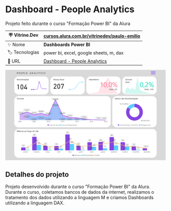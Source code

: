 # Dashboard - People Analytics

Projeto feito durante o curso "Formação Power BI" da Alura

| :placard: Vitrine.Dev | [cursos.alura.com.br/vitrinedev/paulo-emilio](https://cursos.alura.com.br/vitrinedev/paulo-emilio) |
| -------------  | --- |
| :sparkles: Nome        | **Dashboards Power BI**
| :label: Tecnologias | power bi, excel, google sheets, m, dax
| :rocket: URL         | [Dashboard - People Analytics](https://app.powerbi.com/view?r=eyJrIjoiNTI1ZmJjYzItZDM0Ny00NzJiLWFlZmItYzA1ZmZiZjRkMWQ4IiwidCI6IjEyMjExZGI2LWZiMWEtNDUwNi1iYjc2LWU5NWI3YTE0NTNiYyJ9)

<!-- Inserir imagem com a #vitrinedev ao final do link -->
![](https://github.com/paulo-emilio/Projetos/blob/main/Power%20BI/People%20Analytics/imagem_2023-07-20_092053283.png#vitrinedev)

## Detalhes do projeto

Projeto desenvolvido durante o curso "Formação Power BI" da Alura. Durante o curso, coletamos bancos de dados da internet, realizamos o tratamento dos dados utilizando a linguagem M e criamos Dashboards utilizando a linguagem DAX.

